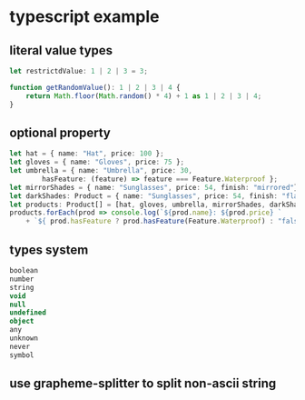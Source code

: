 # typescript example

## literal value types

``` typescript
let restrictdValue: 1 | 2 | 3 = 3;

function getRandomValue(): 1 | 2 | 3 | 4 {
    return Math.floor(Math.random() * 4) + 1 as 1 | 2 | 3 | 4;
}
```

## optional property

``` typescript
let hat = { name: "Hat", price: 100 };
let gloves = { name: "Gloves", price: 75 };
let umbrella = { name: "Umbrella", price: 30,
        hasFeature: (feature) => feature === Feature.Waterproof };
let mirrorShades = { name: "Sunglasses", price: 54, finish: "mirrored"};
let darkShades: Product = { name: "Sunglasses", price: 54, finish: "flat"};
let products: Product[] = [hat, gloves, umbrella, mirrorShades, darkShades];
products.forEach(prod => console.log(`${prod.name}: ${prod.price} `
    + `${ prod.hasFeature ? prod.hasFeature(Feature.Waterproof) : "false" }`));
```


## types system

``` typescript
boolean
number
string
void
null
undefined
object
any
unknown
never
symbol
```

## use grapheme-splitter to split non-ascii string
